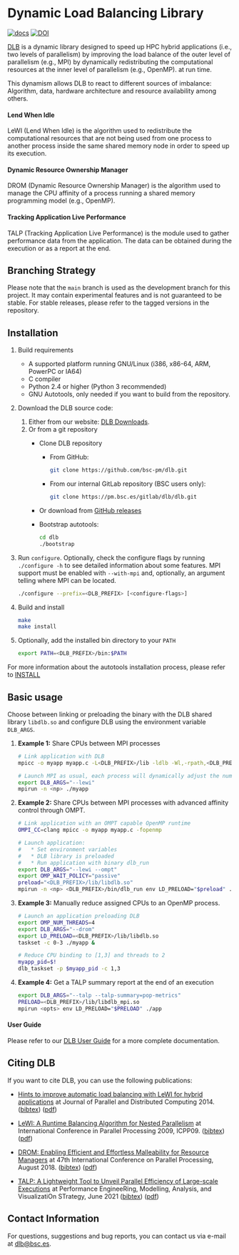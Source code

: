 # Dynamic Load Balancing Library

[![docs](https://readthedocs.org/projects/dlb-docs/badge/?version=latest)](https://dlb-docs.readthedocs.io/en/latest/)
[![DOI](https://zenodo.org/badge/DOI/10.5281/zenodo.15000657.svg)](https://doi.org/10.5281/zenodo.15000657)

[DLB][] is a dynamic library designed to speed up HPC hybrid applications (i.e.,
two levels of parallelism) by improving the load balance of the outer level of
parallelism (e.g., MPI) by dynamically redistributing the computational
resources at the inner level of parallelism (e.g., OpenMP). at run time.

This dynamism allows DLB to react to different sources of imbalance: Algorithm,
data, hardware architecture and resource availability among others.

#### Lend When Idle
LeWI (Lend When Idle) is the algorithm used to redistribute the computational
resources that are not being used from one process to another process inside
the same shared memory node in order to speed up its execution.

#### Dynamic Resource Ownership Manager
DROM (Dynamic Resource Ownership Manager) is the algorithm used to manage the
CPU affinity of a process running a shared memory programming model (e.g.,
OpenMP).

#### Tracking Application Live Performance
TALP (Tracking Application Live Performance) is the module used to gather
performance data from the application. The data can be obtained during
the execution or as a report at the end.


## Branching Strategy

Please note that the `main` branch is used as the development branch for this
project. It may contain experimental features and is not guaranteed to be
stable. For stable releases, please refer to the tagged versions in the
repository.


## Installation

1. Build requirements
    * A supported platform running GNU/Linux (i386, x86-64, ARM, PowerPC or IA64)
    * C compiler
    * Python 2.4 or higher (Python 3 recommended)
    * GNU Autotools, only needed if you want to build from the repository.
2. Download the DLB source code:
    1. Either from our website: [DLB Downloads][].
    2. Or from a git repository
        * Clone DLB repository
            * From GitHub:

                ```bash
                git clone https://github.com/bsc-pm/dlb.git
                ```
            * From our internal GitLab repository (BSC users only):

                ```bash
                git clone https://pm.bsc.es/gitlab/dlb/dlb.git
                ```
        * Or download from [GitHub releases][]
        * Bootstrap autotools:

            ```bash
            cd dlb
            ./bootstrap
            ```
3. Run `configure`. Optionally, check the configure flags by running
    `./configure -h` to see detailed information about some features.
    MPI support must be enabled with ``--with-mpi`` and, optionally,
    an argument telling where MPI can be located.

    ```bash
    ./configure --prefix=<DLB_PREFIX> [<configure-flags>]
    ```
4. Build and install

    ```bash
    make
    make install
    ```
5. Optionally, add the installed bin directory to your `PATH`

    ```bash
    export PATH=<DLB_PREFIX>/bin:$PATH
    ```

For more information about the autotools installation process,
please refer to [INSTALL](INSTALL)

## Basic usage

Choose between linking or preloading the binary with the DLB shared library
`libdlb.so` and configure DLB using the environment variable `DLB_ARGS`.

1. **Example 1:** Share CPUs between MPI processes

    ```bash
    # Link application with DLB
    mpicc -o myapp myapp.c -L<DLB_PREFIX>/lib -ldlb -Wl,-rpath,<DLB_PREFIX>/lib

    # Launch MPI as usual, each process will dynamically adjust the number of threads
    export DLB_ARGS="--lewi"
    mpirun -n <np> ./myapp
    ```

2. **Example 2:** Share CPUs between MPI processes with advanced affinity
control through OMPT.

    ```bash
    # Link application with an OMPT capable OpenMP runtime
    OMPI_CC=clang mpicc -o myapp myapp.c -fopenmp

    # Launch application:
    #   * Set environment variables
    #   * DLB library is preloaded
    #   * Run application with binary dlb_run
    export DLB_ARGS="--lewi --ompt"
    export OMP_WAIT_POLICY="passive"
    preload="<DLB_PREFIX>/lib/libdlb.so"
    mpirun -n <np> <DLB_PREFIX>/bin/dlb_run env LD_PRELOAD="$preload" ./myapp
    ```

3. **Example 3:** Manually reduce assigned CPUs to an OpenMP process.

    ```bash
    # Launch an application preloading DLB
    export OMP_NUM_THREADS=4
    export DLB_ARGS="--drom"
    export LD_PRELOAD=<DLB_PREFIX>/lib/libdlb.so
    taskset -c 0-3 ./myapp &

    # Reduce CPU binding to [1,3] and threads to 2
    myapp_pid=$!
    dlb_taskset -p $myapp_pid -c 1,3

    ```

4. **Example 4:** Get a TALP summary report at the end of an execution

    ```bash
    export DLB_ARGS="--talp --talp-summary=pop-metrics"
    PRELOAD=<DLB_PREFIX>/lib/libdlb_mpi.so
    mpirun <opts> env LD_PRELOAD="$PRELOAD" ./app
    ```


#### User Guide
Please refer to our [DLB User Guide][] for a more complete documentation.

## Citing DLB
If you want to cite DLB, you can use the following publications:

* [Hints to improve automatic load balancing with LeWI for hybrid applications][pub1_doi]
at Journal of Parallel and Distributed Computing 2014.
([bibtex][pub1_bib]) ([pdf][pub1_pdf])

* [LeWI: A Runtime Balancing Algorithm for Nested Parallelism][pub2_doi]
at International Conference in Parallel Processing 2009, ICPP09.
([bibtex][pub2_bib]) ([pdf][pub2_pdf])

* [DROM: Enabling Efficient and Effortless Malleability for Resource Managers][pub3_doi]
at 47th International Conference on Parallel Processing, August 2018.
([bibtex][pub3_bib]) ([pdf][pub3_pdf])

* [TALP: A Lightweight Tool to Unveil Parallel Efficiency of Large-scale Executions][pub4_doi]
at Performance EngineeRing, Modelling, Analysis, and VisualizatiOn STrategy, June 2021
([bibtex][pub4_bib]) ([pdf][pub4_pdf])


## Contact Information

For questions, suggestions and bug reports, you can contact us via e-mail
at dlb@bsc.es.

[DLB]: https://pm.bsc.es/dlb
[DLB Downloads]: https://pm.bsc.es/dlb-downloads
[GitHub releases]: https://github.com/bsc-pm/dlb/releases
[DLB User Guide]: https://pm.bsc.es/ftp/dlb/doc/user-guide/index.html
[pub1_doi]: http://dx.doi.org/10.1016/j.jpdc.2014.05.004
[pub1_bib]: https://pm.bsc.es/ftp/dlb/doc/LeWI_JPDC14.bib
[pub1_pdf]: https://pm.bsc.es/ftp/dlb/doc/JPDC_2014.pdf
[pub2_doi]: http://dx.doi.org/10.1109/ICPP.2009.56
[pub2_bib]: https://pm.bsc.es/ftp/dlb/doc/LeWI_ICPP09.bib
[pub2_pdf]: https://pm.bsc.es/ftp/dlb/doc/LeWI_ICPP09.pdf
[pub3_doi]: https://doi.org/10.1145/3229710.3229752
[pub3_bib]: https://pm.bsc.es/ftp/dlb/doc/2018_DROM.bib
[pub3_pdf]: https://pm.bsc.es/ftp/dlb/doc/drom_preprint.pdf
[pub4_doi]: https://doi.org/10.1145/3452412.3462753
[pub4_bib]: https://pm.bsc.es/ftp/dlb/doc/TALP_PERMAVOST21.bib
[pub4_pdf]: https://pm.bsc.es/ftp/dlb/doc/TALP_PERMAVOST21.pdf
